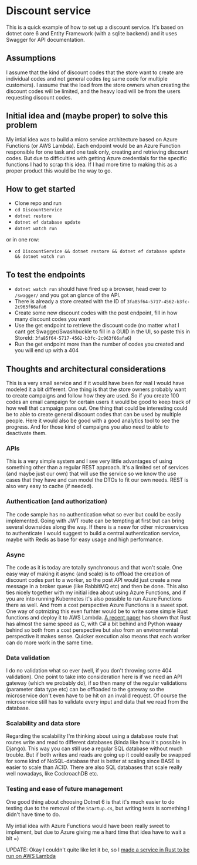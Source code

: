 # Discount service

This is a quick example of how to set up a discount service. It's based on dotnet core 6 and Entity Framework (with a sqlite backend) and it uses Swagger for API documentation.

## Assumptions

I assume that the kind of discount codes that the store want to create are individual codes and not general codes (eg same code for multiple customers).
I assume that the load from the store owners when creating the discount codes will be limited, and the heavy load will be from the users requesting discount codes.

## Initial idea and (maybe proper) to solve this problem

My intial idea was to build a micro service architecture based on Azure Functions (or AWS Lambda). Each endpoint would be an Azure Function responsible for one task and one task only, creating and retrieving discount codes. But due to difficulties with getting Azure credentials for the specific functions I had to scrap this idea. If I had more time to making this as a proper product this would be the way to go.

## How to get started

* Clone repo and run
* `cd DiscountService`
* `dotnet restore`
* `dotnet ef database update`
* `dotnet watch run`

or in one row:
* `cd DiscountService && dotnet restore && dotnet ef database update && dotnet watch run`

## To test the endpoints

* `dotnet watch run` should have fired up a browser, head over to `/swagger/` and you got an glance of the API.
* There is already a store created with the ID of `3fa85f64-5717-4562-b3fc-2c963f66afa6`
* Create some new discount codes with the post endpoint, fill in how many discount codes you want
* Use the get endpoint to retrieve the discount code (no matter what I cant get Swagger/Swashbuckle to fill in a GUID in the UI, so paste this in StoreId: `3fa85f64-5717-4562-b3fc-2c963f66afa6`)
* Run the get endpoint more than the number of codes you created and you will end up with a 404

## Thoughts and architectural considerations

This is a very small service and if it would have been for real I would have modeled it a bit different. One thing is that the store owners probably want to create campaigns and follow how they are used. So if you create 100 codes an email campaign for certain users it would be good to keep track of how well that campaign pans out.
One thing that could be interesting could be to able to create general discount codes that can be used by multiple people. Here it would also be good with a good analytics tool to see the progress. And for those kind of campaigns you also need to able to deactivate them.

### APIs

This is a very simple system and I see very little advantages of using something other than a regular REST approach. It's a limited set of services (and maybe just our own) that will use the service so we know the use cases that they have and can model the DTOs to fit our own needs. REST is also very easy to cache (if needed).

### Authentication (and authorization)

The code sample has no authentication what so ever but could be easily implemented. Going with JWT route can be tempting at first but can bring several downsides along the way. If there is a neew for other microservices to authenticate I would suggest to build a central authentication service, maybe with Redis as base for easy usage and high performance.

### Async

The code as it is today are totally synchronous and that won't scale. One easy way of making it async (and scale) is to offload the creation of discount codes part to a worker, so the post API would just create a new message in a broker queue (like RabbitMQ etc) and then be done. This also ties nicely together with my initial idea about using Azure Functions, and if you are into running Kubernetes it's also possible to run Azure Functions there as well. And from a cost perspective Azure Functions is a sweet spot.
One way of optmizing this even furhter would be to write some simple Rust functions and deploy it to AWS Lambda. [A recent paper](https://torbjornzetterlund.com/how-environmental-friendly-is-programming-languages/) has shown that Rust has almost the same speed as C, with C# a bit behind and Python waaay behind so both from a cost perspective but also from an environmental perspective it makes sense. Quicker execution also means that each worker can do more work in the same time.

### Data validation

I do no validation what so ever (well, if you don't throwing some 404 validation). One point to take into consideration here is if we need an API gateway (which we probably do), if so then many of the regular validations (parameter data type etc) can be offloaded to the gateway so the microservice don't even have to be hit on an invalid request. Of course the microservice still has to validate every input and data that we read from the database.

### Scalability and data store

Regarding the scalability I'm thinking about using a database route that routes write and read to different databases (kinda like how it's possible in Django). This way you can still use a regular SQL database without much trouble. But if both writes and reads are going up it could easily be swapped for some kind of NoSQL-database that is better at scaling since BASE is easier to scale than ACID. There are also SQL databases that scale really well nowadays, like CockroachDB etc.

### Testing and ease of future management

One good thing about choosing Dotnet 6 is that it's much easier to do testing due to the removal of the `Startup.cs`, but writing tests is something I didn't have time to do.

My intial idea with Azure Functions would have been really sweet to implement, but due to Azure giving me a hard time that idea have to wait a bit =)

UPDATE: Okay I couldn't quite like let it be, so I [made a service in Rust to be run on AWS Lambda](https://github.com/peppelorum/DiscountServiceInRustOnAWS)

